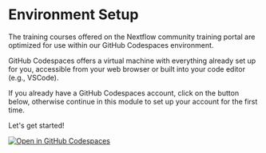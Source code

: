 # Environment Setup

The training courses offered on the Nextflow community training portal are optimized for use within our GitHub Codespaces environment.

GitHub Codespaces offers a virtual machine with everything already set up for you, accessible from your web browser or built into your code editor (e.g., VSCode).

If you already have a GitHub Codespaces account, click on the button below, otherwise continue in this module to set up your account for the first time.

Let's get started!

[![Open in GitHub Codespaces](https://github.com/codespaces/badge.svg)](https://codespaces.new/nextflow-io/training?quickstart=1&ref=master)
